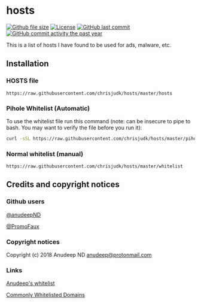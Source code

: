 # hosts

[![Github file size](https://img.shields.io/github/size/chrisjudk/hosts/hosts.svg?label=hosts+file+size)](github.com/chrisjudk/hosts/blob/master/hosts)
[![License](https://img.shields.io/github/license/chrisjudk/hosts.svg)](https://github.com/chrisjudk/hosts/blob/master/LICENSE)
[![GitHub last commit](https://img.shields.io/github/last-commit/chrisjudk/hosts.svg)](https://github.com/chrisjudk/chrisjudk/commits/master)
[![GitHub commit activity the past year](https://img.shields.io/github/commit-activity/y/chrisjudk/hosts.svg)](https://github.com/chrisjudk/hosts/graphs/commit-activity)

This is a list of hosts I have found to be used for ads, malware, etc.
## Installation
### HOSTS file
``` https://raw.githubusercontent.com/chrisjudk/hosts/master/hosts ```

### Pihole Whitelist (Automatic)
To use the whitelist file run this command (note: can be insecure to pipe to bash. You may want to verify the file before you run it):
``` bash
curl -sSL https://raw.githubusercontent.com/chrisjudk/hosts/master/pihole/whitelist.sh | bash
```

### Normal whitelist (manual)
``` https://raw.githubusercontent.com/chrisjudk/hosts/master/whitelist ```

## Credits and copyright notices
### Github users
[@anudeepND](https://github.com/anudeepND)

[@PromoFaux](https://github.com/PromoFaux)

### Copyright notices

Copyright (c) 2018 Anudeep ND <anudeep@protonmail.com>

### Links
[Anudeep's whitelist](https://github.com/anudeepND/whitelist)

[Commonly Whitelisted Domains](https://discourse.pi-hole.net/t/commonly-whitelisted-domains/212)
